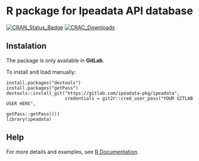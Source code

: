 # R package for Ipeadata API database 

[![CRAN\_Status\_Badge](https://www.r-pkg.org/badges/version/ipeadatar)](https://CRAN.R-project.org/package=ipeadatar) [![CRAC\_Downloads](https://cranlogs.r-pkg.org/badges/grand-total/ipeadatar)](https://CRAN.R-project.org/package=ipeadatar)

## Instalation

The package is only available in **GitLab**. 

To install and load manually:

```{r eval=FALSE}
install.packages("devtools")
install.packages("getPass")
devtools::install_git("https://gitlab.com/ipeadata-pkg/ipeadata", 
                      credentials = git2r::cred_user_pass("YOUR GITLAB USER HERE", 
                                                          getPass::getPass()))
library(ipeadata)
````

## Help

For more details and examples, see [R Documentation](https://drive.google.com/open?id=1Kke-SFOkWtmaXMP2sXs0-vPRj7fu86iS).
